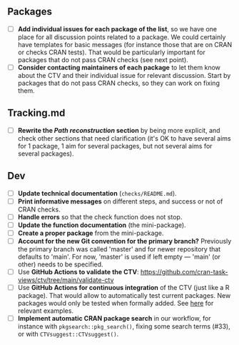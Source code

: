 ## Packages

- [ ] **Add individual issues for each package of the list**, so we have one
      place for all discussion points related to a package. We could certainly
      have templates for basic messages (for instance those that are on CRAN or
      checks CRAN tests). That would be particularly important for packages that
      do not pass CRAN checks (see next point).
- [ ] **Consider contacting maintainers of each package** to let them know about
      the CTV and their individual issue for relevant discussion. Start by
      packages that do not pass CRAN checks, so they can work on fixing them.

## Tracking.md

- [ ] **Rewrite the _Path reconstruction_ section** by being more explicit, and
      check other sections that need clarification (it's OK to have several aims
      for 1 package, 1 aim for several packages, but not several aims for
      several packages).

## Dev

- [ ] **Update technical documentation** (`checks/README.md`).
- [ ] **Print informative messages** on different steps, and success or not
      of CRAN checks.
- [ ] **Handle errors** so that the check function does not stop.
- [ ] **Update the function documentation** (the mini-package).
- [ ] **Create a proper package** from the mini-package.
- [ ] **Account for the new Git convention for the primary branch?** Previously
      the primary branch was called 'master' and for newer repository that
      defaults to 'main'. For now, 'master' is used if left empty — 'main' (or
      other) needs to be specified.
- [ ] Use **GitHub Actions to validate the CTV**:
      https://github.com/cran-task-views/ctv/tree/main/validate-ctv
- [ ] Use **GitHub Actions for continuous integration** of the CTV (just like a
      R package). That would allow to automatically test current packages. New
      packages would only be tested when formally added. See
      [here](https://github.com/r-lib/actions) for relevant examples.
- [ ] **Implement automatic CRAN package search** in our workflow, for instance
      with `pkgsearch::pkg_search()`, fixing some search terms (#33), or with
      `CTVsuggest::CTVsuggest()`.
